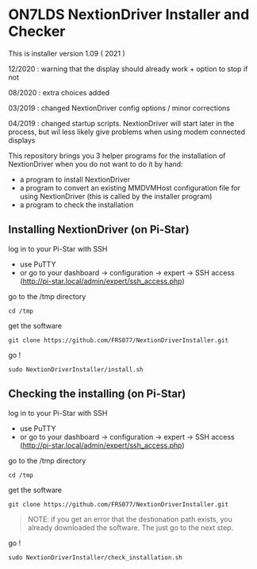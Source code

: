 ON7LDS NextionDriver Installer and Checker
==========================================

This is installer version 1.09 ( 2021 )

12/2020 : warning that the display should already work + option to stop if not

08/2020 : extra choices added

03/2019 : changed NextionDriver config options / minor corrections

04/2019 : changed startup scripts. NextionDriver will start later in the
 process, but wil less likely give problems when using modem connected
 displays

This repository brings you 3 helper programs for the installation of
NextionDriver when you do not want to do it by hand:

 * a program to install NextionDriver
 * a program to convert an existing MMDVMHost configuration file for
   using NextionDriver (this is called by the installer program)
 * a program to check the installation

## Installing NextionDriver (on Pi-Star)

log in to your Pi-Star with SSH

* use PuTTY
* or go to your dashboard -> configuration -> expert -> SSH access
  (http://pi-star.local/admin/expert/ssh_access.php)

go to the /tmp directory
```
cd /tmp
```

get the software
```
git clone https://github.com/FRS077/NextionDriverInstaller.git
```

go !
```
sudo NextionDriverInstaller/install.sh
```


## Checking the installing (on Pi-Star)

log in to your Pi-Star with SSH

* use PuTTY
* or go to your dashboard -> configuration -> expert -> SSH access (http://pi-star.local/admin/expert/ssh_access.php)

go to the /tmp directory
```
cd /tmp
```

get the software
```
git clone https://github.com/FRS077/NextionDriverInstaller.git
```
>NOTE: if you get an error that the destionation path exists,
>you already downloaded the software. The just go to the next step.

go !
```
sudo NextionDriverInstaller/check_installation.sh
```
